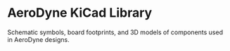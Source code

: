 AeroDyne KiCad Library
======================

Schematic symbols, board footprints, and 3D models of components used in AeroDyne designs.